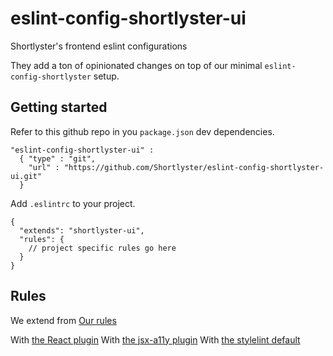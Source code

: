 # eslint-config-shortlyster-ui
Shortlyster's frontend eslint configurations

They add a ton of opinionated changes on top of our minimal `eslint-config-shortlyster` setup.

## Getting started

Refer to this github repo in you `package.json` dev dependencies.

```
"eslint-config-shortlyster-ui" :
  { "type" : "git",
    "url" : "https://github.com/Shortlyster/eslint-config-shortlyster-ui.git"
  }

```

Add `.eslintrc` to your project.

```
{
  "extends": "shortlyster-ui",
  "rules": {
    // project specific rules go here
  }
}
```

## Rules

We extend from [Our rules](https://github.com/Shortlyster/eslint-config-shortlyster)


With [the React plugin](https://github.com/yannickcr/eslint-plugin-react)
With [the jsx-a11y plugin](https://github.com/evcohen/eslint-plugin-jsx-a11y)
With [the stylelint default](https://github.com/stylelint/stylelint-config-standard)
